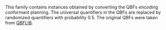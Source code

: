 This family contains instances obtained by converting the QBFs encoding conformant planning.
The universal quantifiers in the QBFs are replaced by randomized quantifiers with probability 0.5.
The original QBFs were taken from [QBFLIB](https://www.qbflib.org/).
